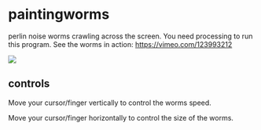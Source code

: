 # paintingworms
perlin noise worms crawling across the screen. You need processing to run this program.
See the worms in action: https://vimeo.com/123993212

![](http://tombr.de/stuff/paintingworms.png)

## controls
Move your cursor/finger vertically to control the worms speed.

Move your cursor/finger horizontally to control the size of the worms.
